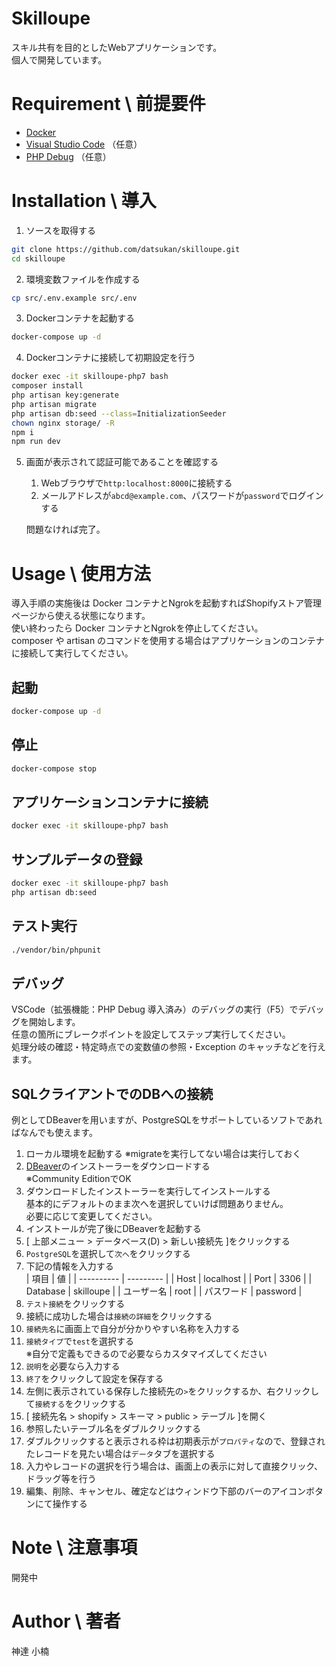 # Skilloupe

スキル共有を目的としたWebアプリケーションです。  
個人で開発しています。

# Requirement \ 前提要件

- [Docker](https://www.docker.com/get-started)
- [Visual Studio Code](https://azure.microsoft.com/ja-jp/products/visual-studio-code/) （任意）
- [PHP Debug](https://marketplace.visualstudio.com/items?itemName=felixfbecker.php-debug) （任意）

# Installation \ 導入

1. ソースを取得する
```bash
git clone https://github.com/datsukan/skilloupe.git
cd skilloupe
```

2. 環境変数ファイルを作成する
```bash
cp src/.env.example src/.env
```

3. Dockerコンテナを起動する
```bash
docker-compose up -d
```

4. Dockerコンテナに接続して初期設定を行う
```bash
docker exec -it skilloupe-php7 bash
composer install
php artisan key:generate
php artisan migrate
php artisan db:seed --class=InitializationSeeder
chown nginx storage/ -R
npm i
npm run dev
```

5. 画面が表示されて認証可能であることを確認する
   1. Webブラウザで`http:localhost:8000`に接続する
   2. メールアドレスが`abcd@example.com`、パスワードが`password`でログインする

   問題なければ完了。

# Usage \ 使用方法

導入手順の実施後は Docker コンテナとNgrokを起動すればShopifyストア管理ページから使える状態になります。  
使い終わったら Docker コンテナとNgrokを停止してください。  
composer や artisan のコマンドを使用する場合はアプリケーションのコンテナに接続して実行してください。

## 起動

```bash
docker-compose up -d
```

## 停止

```bash
docker-compose stop
```

## アプリケーションコンテナに接続

```bash
docker exec -it skilloupe-php7 bash
```

## サンプルデータの登録

```bash
docker exec -it skilloupe-php7 bash
php artisan db:seed
```

## テスト実行

```bash
./vendor/bin/phpunit
```

## デバッグ

VSCode（拡張機能：PHP Debug 導入済み）のデバッグの実行（F5）でデバッグを開始します。  
任意の箇所にブレークポイントを設定してステップ実行してください。  
処理分岐の確認・特定時点での変数値の参照・Exception のキャッチなどを行えます。

## SQLクライアントでのDBへの接続

例としてDBeaverを用いますが、PostgreSQLをサポートしているソフトであればなんでも使えます。  

1. ローカル環境を起動する ※migrateを実行してない場合は実行しておく
2. [DBeaver](https://dbeaver.io/)のインストーラーをダウンロードする  
   ※Community EditionでOK
3. ダウンロードしたインストーラーを実行してインストールする  
   基本的にデフォルトのまま次へを選択していけば問題ありません。  
   必要に応じて変更してください。  
4. インストールが完了後にDBeaverを起動する
5. [ 上部メニュー > データベース(D) > 新しい接続先 ]をクリックする
6. `PostgreSQL`を選択して`次へ`をクリックする
7. 下記の情報を入力する  
   | 項目       | 値        |
   | ---------- | --------- |
   | Host       | localhost |
   | Port       | 3306      |
   | Database   | skilloupe |
   | ユーザー名 | root      |
   | パスワード | password  |
8. `テスト接続`をクリックする
9. 接続に成功した場合は`接続の詳細`をクリックする
10. `接続先名`に画面上で自分が分かりやすい名称を入力する
11. `接続タイプ`で`test`を選択する  
    ※自分で定義もできるので必要ならカスタマイズしてください
12. `説明`を必要なら入力する
13. `終了`をクリックして設定を保存する
14. 左側に表示されている保存した接続先の`>`をクリックするか、右クリックして`接続する`をクリックする
15. [ 接続先名 > shopify > スキーマ > public > テーブル ]を開く
16. 参照したいテーブル名をダブルクリックする
17. ダブルクリックすると表示される枠は初期表示が`プロパティ`なので、登録されたレコードを見たい場合は`データ`タブを選択する
18. 入力やレコードの選択を行う場合は、画面上の表示に対して直接クリック、ドラッグ等を行う
19. 編集、削除、キャンセル、確定などはウィンドウ下部のバーのアイコンボタンにて操作する

# Note \ 注意事項

開発中

# Author \ 著者

神達 小楠
